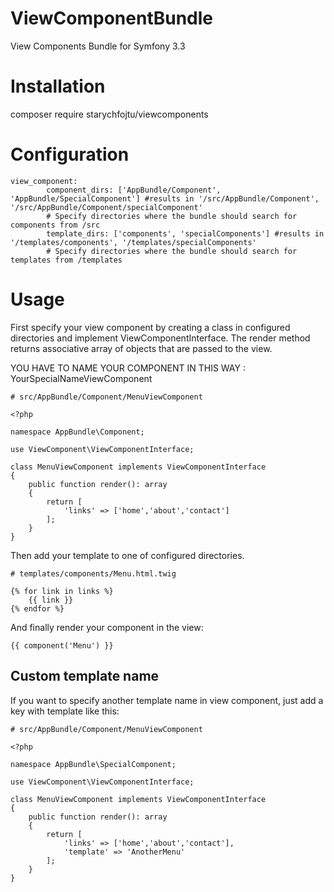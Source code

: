 # ViewComponentBundle
View Components Bundle for Symfony 3.3

# Installation
composer require starychfojtu/viewcomponents

# Configuration

```
view_component:
        component_dirs: ['AppBundle/Component', 'AppBundle/SpecialComponent'] #results in '/src/AppBundle/Component', '/src/AppBundle/Component/specialComponent'
        # Specify directories where the bundle should search for components from /src
        template_dirs: ['components', 'specialComponents'] #results in '/templates/components', '/templates/specialComponents'
        # Specify directories where the bundle should search for templates from /templates
```

# Usage

First specify your view component by creating a class in configured directories
and implement ViewComponentInterface. The render method returns associative array of
objects that are passed to the view.

YOU HAVE TO NAME YOUR COMPONENT IN THIS WAY : YourSpecialNameViewComponent

```
# src/AppBundle/Component/MenuViewComponent

<?php

namespace AppBundle\Component;

use ViewComponent\ViewComponentInterface;

class MenuViewComponent implements ViewComponentInterface
{
    public function render(): array
    {
        return [
            'links' => ['home','about','contact']
        ];
    }
}

```

Then add your template to one of configured directories.

```
# templates/components/Menu.html.twig

{% for link in links %}
    {{ link }}
{% endfor %}
```

And finally render your component in the view:

```
{{ component('Menu') }}
```

## Custom template name

If you want to specify another template name in view component, just add
a key with template like this:

```
# src/AppBundle/Component/MenuViewComponent

<?php

namespace AppBundle\SpecialComponent;

use ViewComponent\ViewComponentInterface;

class MenuViewComponent implements ViewComponentInterface
{
    public function render(): array
    {
        return [
            'links' => ['home','about','contact'],
            'template' => 'AnotherMenu'
        ];
    }
}

```